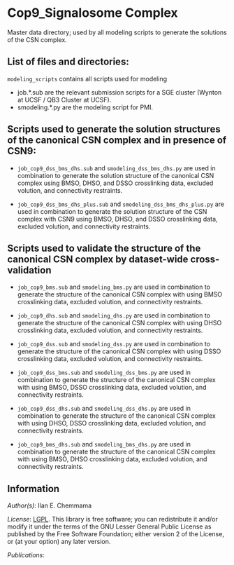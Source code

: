 # Cop9_Signalosome Complex

Master data directory; used by all modeling scripts to generate the solutions of the CSN complex.


## List of files and directories:

`modeling_scripts`   	 contains all scripts used for modeling
- job.*.sub are the relevant submission scripts for a SGE cluster (Wynton at UCSF / QB3 Cluster at UCSF).
- smodeling.*.py are the modeling script for PMI. 

## Scripts used to generate the solution structures of the canonical CSN complex and in presence of CSN9: 

- `job_cop9_dss_bms_dhs.sub` and `smodeling_dss_bms_dhs.py` are used in combination to generate the solution structure of the canonical CSN complex using BMSO, DHSO, and DSSO crosslinking data, excluded volution, and connectivity restraints.

- `job_cop9_dss_bms_dhs_plus.sub` and `smodeling_dss_bms_dhs_plus.py` are used in combination to generate the solution structure of the CSN complex with CSN9 using BMSO, DHSO, and DSSO crosslinking data, excluded volution, and connectivity restraints.

## Scripts used to validate the structure of the canonical CSN complex by dataset-wide cross-validation

- `job_cop9_bms.sub` and `smodeling_bms.py` are used in combination to generate the structure of the canonical CSN complex with using BMSO crosslinking data, excluded volution, and connectivity restraints.  

- `job_cop9_dhs.sub` and `smodeling_dhs.py` are used in combination to generate the structure of the canonical CSN complex with using DHSO crosslinking data, excluded volution, and connectivity restraints.  

- `job_cop9_dss.sub` and `smodeling_dss.py` are used in combination to generate the structure of the canonical CSN complex with using DSSO crosslinking data, excluded volution, and connectivity restraints.  

- `job_cop9_dss_bms.sub` and `smodeling_dss_bms.py` are used in combination to generate the structure of the canonical CSN complex with using BMSO, DSSO crosslinking data, excluded volution, and connectivity restraints.

- `job_cop9_dss_dhs.sub` and `smodeling_dss_dhs.py` are used in combination to generate the structure of the canonical CSN complex with using DHSO, DSSO crosslinking data, excluded volution, and connectivity restraints.

- `job_cop9_bms_dhs.sub` and `smodeling_bms_dhs.py` are used in combination to generate the structure of the canonical CSN complex with using BMSO, DHSO crosslinking data, excluded volution, and connectivity restraints.


## Information

_Author(s)_: Ilan E. Chemmama

_License_: [LGPL](http://www.gnu.org/licenses/old-licenses/lgpl-2.1.html).
This library is free software; you can redistribute it and/or
modify it under the terms of the GNU Lesser General Public
License as published by the Free Software Foundation; either
version 2 of the License, or (at your option) any later version.

_Publications_:
